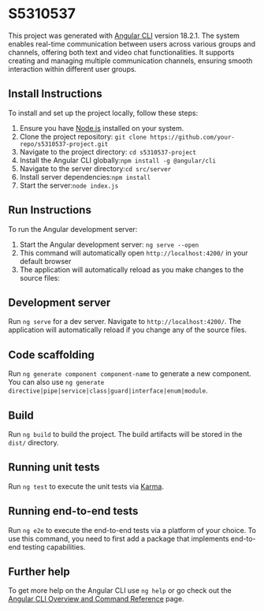 # S5310537

This project was generated with [Angular CLI](https://github.com/angular/angular-cli) version 18.2.1. The system enables real-time communication between users across various groups and channels, offering both text and video chat functionalities. It supports creating and managing multiple communication channels, ensuring smooth interaction within different user groups.

## Install Instructions

To install and set up the project locally, follow these steps:
1. Ensure you have [Node.js](https://nodejs.org/) installed on your system.
2. Clone the project repository:
   `git clone https://github.com/your-repo/s5310537-project.git`
3. Navigate to the project directory: `cd s5310537-project`
4. Install the Angular CLI globally:`npm install -g @angular/cli`
5. Navigate to the server directory:`cd src/server`
6. Install server dependencies:`npm install`
7. Start the server:`node index.js`

## Run Instructions
To run the Angular development server:
1. Start the Angular development server: `ng serve --open`
2. This command will automatically open `http://localhost:4200/` in your default browser
3. The application will automatically reload as you make changes to the source files:

## Development server

Run `ng serve` for a dev server. Navigate to `http://localhost:4200/`. The application will automatically reload if you change any of the source files.

## Code scaffolding

Run `ng generate component component-name` to generate a new component. You can also use `ng generate directive|pipe|service|class|guard|interface|enum|module`.

## Build

Run `ng build` to build the project. The build artifacts will be stored in the `dist/` directory.

## Running unit tests

Run `ng test` to execute the unit tests via [Karma](https://karma-runner.github.io).

## Running end-to-end tests

Run `ng e2e` to execute the end-to-end tests via a platform of your choice. To use this command, you need to first add a package that implements end-to-end testing capabilities.

## Further help

To get more help on the Angular CLI use `ng help` or go check out the [Angular CLI Overview and Command Reference](https://angular.dev/tools/cli) page.
